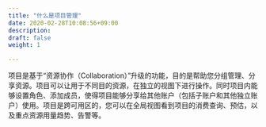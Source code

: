 ```yaml
---
title: "什么是项目管理"
date: 2020-02-28T10:08:56+09:00
description:
draft: false
weight: 1

---
```


项目是基于“资源协作（Collaboration）”升级的功能，目的是帮助您分组管理、分享资源。项目可以让用于不同目的资源，在独立的视图下进行操作。同时项目内能够设置角色、添加成员，使得项目能够分享给其他账户（包括子账户和其他独立账户）使用。项目是跨可用区的，您可以在全局视图看到项目的消费查询、预估，以及重点资源用量趋势、告警等。

